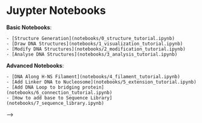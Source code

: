 # Juypter Notebooks

**Basic Notebooks**:

    - [Structure Generation](notebooks/0_structure_tutorial.ipynb)
    - [Draw DNA Structures](notebooks/1_visualization_tutorial.ipynb)
    - [Modify DNA Structures](notebooks/2_modification_tutorial.ipynb)
    - [Analyse DNA Structures](notebooks/3_analysis_tutorial.ipynb)

**Advanced Notebooks**:

    - [DNA Along H-NS Filament](notebooks/4_filament_tutorial.ipynb)
    - [Add Linker DNA to Nucleosome](notebooks/5_extension_tutorial.ipynb)
    - [Add DNA Loop to bridging protein](notebooks/6_connection_tutorial.ipynb)
    - [How to add base to Sequence Library](notebooks/7_sequence_library.ipynb)



<!-- docs_folder/docs
docs_folder/docs/notebooks/ # current_location of where notebooks are referenced from
docs_folder/pymdna/examples/ # the location I want to use to reference from -->
<!-- 
# Does not work I get 404 - Not Found
  <!-- - [Structure Generation](../examples/0_structure_tutorial.ipynb) --> -->
